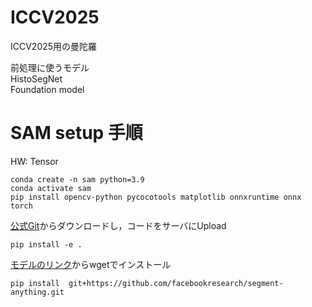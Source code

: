 # ICCV2025
ICCV2025用の曼陀羅

前処理に使うモデル<br>
HistoSegNet <br>
Foundation model <br>

# SAM setup 手順
HW: Tensor

```
conda create -n sam python=3.9
conda activate sam
pip install opencv-python pycocotools matplotlib onnxruntime onnx torch
```

[公式Git](https://github.com/facebookresearch/segment-anything?tab=readme-ov-file)からダウンロードし，コードをサーバにUpload

```
pip install -e .
```

[モデルのリンク](https://github.com/facebookresearch/segment-anything?tab=readme-ov-file#model-checkpoints)からwgetでインストール

```
pip install  git+https://github.com/facebookresearch/segment-anything.git 
```
